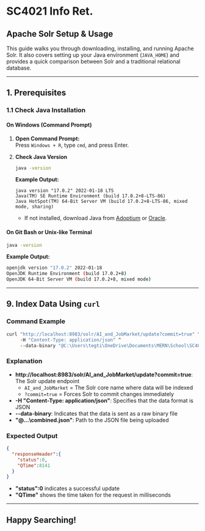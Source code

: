 # SC4021 Info Ret.

## Apache Solr Setup & Usage

This guide walks you through downloading, installing, and running Apache Solr. It also covers setting up your Java environment (`JAVA_HOME`) and provides a quick comparison between Solr and a traditional relational database.

---

## 1. Prerequisites

### 1.1 Check Java Installation

#### On Windows (Command Prompt)

1. **Open Command Prompt:**  
   Press `Windows + R`, type `cmd`, and press Enter.

2. **Check Java Version**  
   ```cmd
   java -version
   ```
   **Example Output:**
   ```
   java version "17.0.2" 2022-01-18 LTS
   Java(TM) SE Runtime Environment (build 17.0.2+8-LTS-86)
   Java HotSpot(TM) 64-Bit Server VM (build 17.0.2+8-LTS-86, mixed mode, sharing)
   ```
   - If not installed, download Java from [Adoptium](https://adoptium.net/download/) or [Oracle](https://www.oracle.com/java/technologies/downloads/).

#### On Git Bash or Unix-like Terminal
```bash
java -version
```

**Example Output:**
```bash
openjdk version "17.0.2" 2022-01-18
OpenJDK Runtime Environment (build 17.0.2+8)
OpenJDK 64-Bit Server VM (build 17.0.2+8, mixed mode)
```

---

## 9. Index Data Using `curl`

### Command Example
```cmd
curl "http://localhost:8983/solr/AI_and_JobMarket/update?commit=true" ^
     -H "Content-Type: application/json" ^
     --data-binary "@C:\Users\tegti\OneDrive\Documents\MERN\School\SC4021-InfoRet\SC4021-Information-Retrieval\data\combined_data\combined.json"
```

### Explanation
- **http://localhost:8983/solr/AI_and_JobMarket/update?commit=true**: The Solr update endpoint
  - `AI_and_JobMarket` = The Solr core name where data will be indexed
  - `?commit=true` = Forces Solr to commit changes immediately
- **-H "Content-Type: application/json"**: Specifies that the data format is JSON
- **--data-binary**: Indicates that the data is sent as a raw binary file
- **"@...\combined.json"**: Path to the JSON file being uploaded

### Expected Output
```json
{
  "responseHeader":{
    "status":0,
    "QTime":8141
  }
}
```
- **"status":0** indicates a successful update
- **"QTime"** shows the time taken for the request in milliseconds

---

## Happy Searching!

